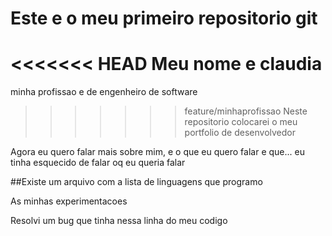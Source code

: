 # Este e o meu primeiro repositorio git
<<<<<<< HEAD
Meu nome e claudia
=======
minha profissao e de engenheiro de software
>>>>>>> feature/minhaprofissao
Neste repositorio colocarei o meu portfolio de desenvolvedor

Agora eu quero falar mais sobre mim, e o que eu quero falar e que...
eu tinha esquecido de falar oq eu queria falar

##Existe um arquivo com a lista de linguagens que programo

As minhas experimentacoes

Resolvi um bug que tinha nessa linha do meu codigo
